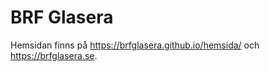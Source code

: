 # BRF Glasera

Hemsidan finns på <https://brfglasera.github.io/hemsida/> och <https://brfglasera.se>.

